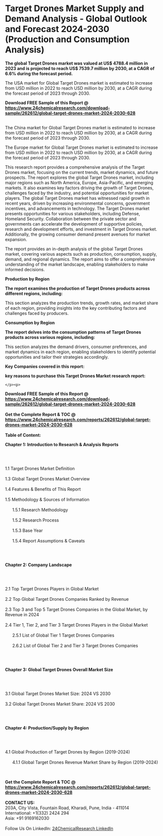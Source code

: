 <h1>Target Drones Market Supply and Demand Analysis - Global Outlook and Forecast 2024-2030 (Production and Consumption Analysis)</h1><p><strong>The global Target Drones market was valued at US$ 4788.4 million in 2023 and is projected to reach US$ 7539.7 million by 2030, at a CAGR of 6.6% during the forecast period.</strong></p><p>
</p><p>The USA market for Global Target Drones market is estimated to increase from USD million in 2022 to reach USD million by 2030, at a CAGR during the forecast period of 2023 through 2030.</p><div><b>Download FREE Sample of this Report @ 
            <a href="https://www.24chemicalresearch.com/download-sample/262612/global-target-drones-market-2024-2030-628">
            https://www.24chemicalresearch.com/download-sample/262612/global-target-drones-market-2024-2030-628</a></b></div><br><p>
</p><p>The China market for Global Target Drones market is estimated to increase from USD million in 2022 to reach USD million by 2030, at a CAGR during the forecast period of 2023 through 2030.</p><p>
</p><p>The Europe market for Global Target Drones market is estimated to increase from USD million in 2022 to reach USD million by 2030, at a CAGR during the forecast period of 2023 through 2030.</p><p>
</p><p>This research report provides a comprehensive analysis of the Target Drones market, focusing on the current trends, market dynamics, and future prospects. The report explores the global Target Drones market, including major regions such as North America, Europe, Asia-Pacific, and emerging markets. It also examines key factors driving the growth of Target Drones, challenges faced by the industry, and potential opportunities for market players. The global Target Drones market has witnessed rapid growth in recent years, driven by increasing environmental concerns, government incentives, and advancements in technology. The Target Drones market presents opportunities for various stakeholders, including Defense, Homeland Security. Collaboration between the private sector and governments can accelerate the development of supportive policies, research and development efforts, and investment in Target Drones market. Additionally, the growing consumer demand present avenues for market expansion.</p><p>
</p><p>The report provides an in-depth analysis of the global Target Drones market, covering various aspects such as production, consumption, supply, demand, and regional dynamics. The report aims to offer a comprehensive understanding of the market landscape, enabling stakeholders to make informed decisions.</p><p>
</p><p><strong>Production by Region</strong></p><p>
</p><p><strong>The report examines the production of Target Drones products across different regions, including:</strong></p><p>
</p><p>
</p><p>This section analyzes the production trends, growth rates, and market share of each region, providing insights into the key contributing factors and challenges faced by producers.</p><p>
</p><p><strong>Consumption by Region</strong></p><p>
</p><p><strong>The report delves into the consumption patterns of Target Drones products across various regions, including:</strong></p><p>
</p><p>
</p><p>This section analyzes the demand drivers, consumer preferences, and market dynamics in each region, enabling stakeholders to identify potential opportunities and tailor their strategies accordingly.</p><p>
<strong>Key Companies covered in this report:</strong></p><p>
</p><p>
</p><p><strong>key reasons to purchase this Target Drones Market research report:</strong></p><p>

	</p><p>

</p><div><b>Download FREE Sample of this Report @ 
            <a href="https://www.24chemicalresearch.com/download-sample/262612/global-target-drones-market-2024-2030-628">
            https://www.24chemicalresearch.com/download-sample/262612/global-target-drones-market-2024-2030-628</a></b></div><br><div><b>Get the Complete Report & TOC @ 
            <a href="https://www.24chemicalresearch.com/reports/262612/global-target-drones-market-2024-2030-628">
            https://www.24chemicalresearch.com/reports/262612/global-target-drones-market-2024-2030-628</a></b></div><br>
            <b>Table of Content:</b><p><p><strong>Chapter 1: Introduction to Research &amp; Analysis Reports</strong></p><br />
<br />
<p>1.1 Target Drones Market Definition<br /><br />
1.3 Global Target Drones Market Overview<br /><br />
1.4 Features &amp; Benefits of This Report<br /><br />
1.5 Methodology &amp; Sources of Information<br /><br />
&nbsp;&nbsp;&nbsp;&nbsp;&nbsp; 1.5.1 Research Methodology<br /><br />
&nbsp;&nbsp;&nbsp;&nbsp;&nbsp; 1.5.2 Research Process<br /><br />
&nbsp;&nbsp;&nbsp;&nbsp;&nbsp; 1.5.3 Base Year<br /><br />
&nbsp;&nbsp;&nbsp;&nbsp;&nbsp; 1.5.4 Report Assumptions &amp; Caveats</p><br />
<br />
<p><strong>Chapter 2: Company Landscape</strong></p><br />
<br />
<p>2.1 Top Target Drones Players in Global Market<br /><br />
2.2 Top Global Target Drones Companies Ranked by Revenue<br /><br />
2.3 Top 3 and Top 5 Target Drones Companies in the Global Market, by Revenue in 2024<br /><br />
2.4 Tier 1, Tier 2, and Tier 3 Target Drones Players in the Global Market<br /><br />
&nbsp;&nbsp;&nbsp;&nbsp;&nbsp; 2.5.1 List of Global Tier 1 Target Drones Companies<br /><br />
&nbsp;&nbsp;&nbsp;&nbsp;&nbsp; 2.6.2 List of Global Tier 2 and Tier 3 Target Drones Companies</p><br />
<br />
<p><strong>Chapter 3: Global Target Drones Overall Market Size</strong></p><br />
<br />
<p>3.1 Global Target Drones Market Size: 2024 VS 2030<br /><br />
3.2 Global Target Drones Market Share: 2024 VS 2030</p><br />
<br />
<p><strong>Chapter 4: Production/Supply by Region</strong></p><br />
<br />
<p>4.1 Global Production of Target Drones by Region (2019-2024)<br /><br />
&nbsp;&nbsp;&nbsp;&nbsp;&nbsp; 4.1.1 Global Target Drones Revenue Market Share by Region (2019-2024)<br /><br />
&nbsp</p><div><b>Get the Complete Report & TOC @ 
            <a href="https://www.24chemicalresearch.com/reports/262612/global-target-drones-market-2024-2030-628">
            https://www.24chemicalresearch.com/reports/262612/global-target-drones-market-2024-2030-628</a></b></div><br><b>CONTACT US:</b><br>
            203A, City Vista, Fountain Road, Kharadi, Pune, India - 411014<br>
            International: +1(332) 2424 294<br>
            Asia: +91 9169162030 <br><br>
            Follow Us On LinkedIn: <a href="https://www.linkedin.com/company/24chemicalresearch/">24ChemicalResearch LinkedIn</a>